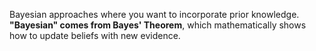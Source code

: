  Bayesian approaches where you want to incorporate prior knowledge. **"Bayesian" comes from Bayes' Theorem**, which mathematically shows how to update beliefs with new evidence.